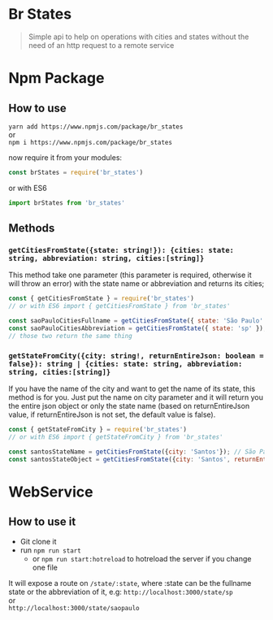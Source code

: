 # Br States
> Simple api to help on operations with cities and states without the need of an http request to a remote service

# Npm Package
## How to use
``yarn add https://www.npmjs.com/package/br_states``  
or  
``npm i https://www.npmjs.com/package/br_states``

now require it from your modules:

```javascript
const brStates = require('br_states')
```

or with ES6

```javascript
import brStates from 'br_states'
```

## Methods

### ``getCitiesFromState({state: string!}): {cities: state: string, abbreviation: string, cities:[string]}``

This method take one parameter (this parameter is required, otherwise it will throw an error) with the state name or abbreviation and returns its cities;

```javascript
const { getCitiesFromState } = require('br_states')
// or with ES6 import { getCitiesFromState } from 'br_states'

const saoPauloCitiesFullname = getCitiesFromState({ state: 'São Paulo' });
const saoPauloCitiesAbbreviation = getCitiesFromState({ state: 'sp' });
// those two return the same thing
```

### ``getStateFromCity({city: string!, returnEntireJson: boolean = false}): string | {cities: state: string, abbreviation: string, cities:[string]}``

If you have the name of the city and want to get the name of its state, this method is for you.
Just put the name on city parameter and it will return you the entire json object or only the state name (based on returnEntireJson value, if returnEntireJson is not set, the default value is false).

```javascript
const { getStateFromCity } = require('br_states')
// or with ES6 import { getStateFromCity } from 'br_states'

const santosStateName = getCitiesFromState({city: 'Santos'}); // São Paulo
const santosStateObject = getCitiesFromState({city: 'Santos', returnEntireJson: true}); // it will return the entire state object
```

# WebService
## How to use it
- Git clone it
- run ``npm run start``
  - or ``npm run start:hotreload`` to hotreload the server if you change one file

It will expose a route on ``/state/:state``, where :state can be the fullname state or the abbreviation of it, e.g:
``http://localhost:3000/state/sp``  
or  
``http://localhost:3000/state/saopaulo``
